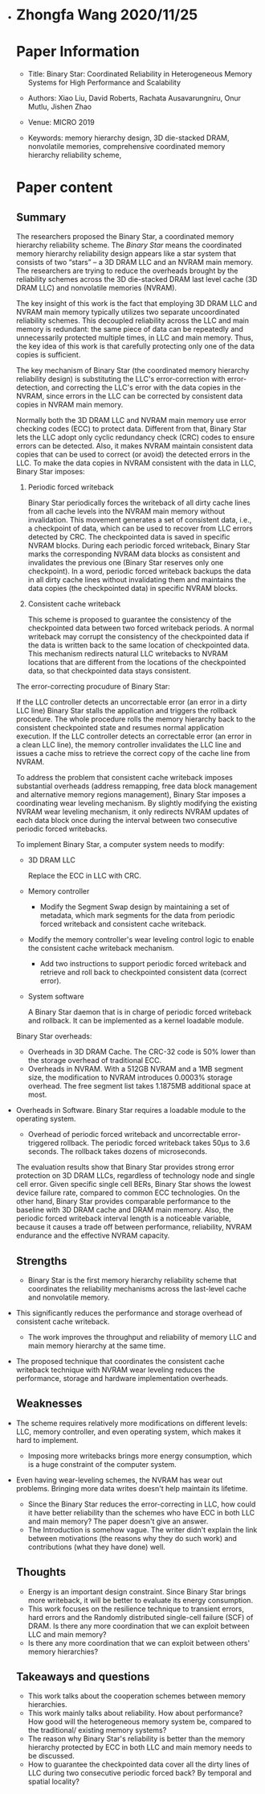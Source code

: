 * # Zhongfa Wang 2020/11/25

  # Paper Information

  * Title: Binary Star: Coordinated Reliability in Heterogeneous Memory Systems for High Performance and Scalability

  * Authors: Xiao Liu, David Roberts, Rachata Ausavarungniru, Onur Mutlu, Jishen Zhao

  * Venue: MICRO 2019
  * Keywords: memory hierarchy design, 3D die-stacked DRAM, nonvolatile memories, comprehensive coordinated memory hierarchy reliability scheme, 

  # Paper content

  ## Summary

  The researchers proposed the Binary Star, a coordinated memory hierarchy reliability scheme. The *Binary Star* means the coordinated memory hierarchy reliability design appears like a star system that consists of two “stars” – a 3D DRAM LLC and an NVRAM main memory. The researchers are trying to reduce the overheads brought by the reliability schemes across the 3D die-stacked DRAM last level cache (3D DRAM LLC) and nonvolatile memories (NVRAM).

  The key insight of this work is the fact that employing 3D DRAM LLC and NVRAM main memory typically utilizes two separate uncoordinated reliability schemes. This decoupled reliability across the LLC and main memory is redundant: the same piece of data can be repeatedly and unnecessarily protected multiple times, in LLC and main memory. Thus, the key idea of this work is that carefully protecting only one of the data copies is sufficient.  

  The key mechanism of Binary Star (the coordinated memory hierarchy reliability design)  is substituting the LLC's error-correction with error-detection, and correcting the LLC's error with the data copies in the NVRAM, since errors in the LLC can be corrected by consistent data copies in NVRAM main memory.

  Normally both the 3D DRAM LLC and NVRAM main memory use error checking codes (ECC) to protect data. Different from that, Binary Star lets the LLC adopt only cyclic redundancy check (CRC) codes to ensure errors can be detected. Also, it makes NVRAM maintain consistent data copies that can be used to correct (or avoid) the detected errors in the LLC. To make the data copies in NVRAM consistent with the data in LLC, Binary Star imposes:

  1. Periodic forced writeback

     Binary Star periodically forces the writeback of all dirty cache lines from all cache levels into the NVRAM main memory without invalidation. This movement generates a set of consistent data, i.e., a checkpoint of data, which can be used to recover from LLC errors detected by CRC. The checkpointed data is saved in specific NVRAM blocks. During each periodic forced writeback, Binary Star marks the corresponding NVRAM data blocks as consistent and invalidates the previous one (Binary Star reserves only one checkpoint). In a word, periodic forced writeback backups the data in all dirty cache lines without invalidating them and maintains the data copies (the checkpointed data) in specific NVRAM blocks.

  2. Consistent cache writeback

     This scheme is proposed to guarantee the consistency of the checkpointed data between two forced writeback periods. A normal writeback may corrupt the consistency of the checkpointed data if the data is written back to the same location of  checkpointed data.  This mechanism redirects natural LLC writebacks to NVRAM locations that are different from the locations of the checkpointed data, so that checkpointed data stays consistent.

  The error-correcting procudure of Binary Star:

  If the LLC controller detects an uncorrectable error (an error in a dirty LLC line) Binary Star stalls the application and triggers the rollback procedure. The whole procedure rolls the memory hierarchy back to the consistent checkpointed state and resumes normal application execution. If the LLC controller detects an correctable error (an error in a clean LLC line), the memory controller invalidates the LLC line and issues a cache miss to retrieve the correct copy of the cache line from NVRAM.

  To address the problem that consistent cache writeback imposes substantial overheads (address remapping, free data block management and alternative memory regions management), Binary Star imposes a coordinating wear leveling mechanism. By slightly modifying the existing NVRAM wear leveling mechanism, it only redirects NVRAM updates of each data block once during the interval between two consecutive periodic forced writebacks.

  To implement Binary Star, a computer system needs to modify:

  * 3D DRAM LLC

    Replace the ECC in LLC with CRC.
  
  * Memory controller

    * Modify the Segment Swap design by maintaining a set of metadata, which mark segments for the data from periodic forced writeback and consistent cache writeback.
  * Modify the memory controller's wear leveling control logic to enable the consistent cache writeback mechanism.
    * Add two instructions to support periodic forced writeback and retrieve and roll back to checkpointed consistent data (correct error).

  * System software

    A Binary Star daemon that is in charge of periodic forced writeback and rollback. It can be implemented as a kernel loadable module.

  Binary Star overheads:
  
  * Overheads in 3D DRAM Cache. The CRC-32 code is 50% lower than the storage overhead of traditional ECC.
  * Overheads in NVRAM. With a 512GB NVRAM and a 1MB segment size, the modification to NVRAM introduces 0.0003% storage overhead. The free segment list takes 1.1875MB additional space at most.
* Overheads in Software. Binary Star requires a loadable module to the operating system.
  * Overhead of periodic forced writeback and uncorrectable error-triggered rollback. The periodic forced writeback takes 50µs to 3.6 seconds. The rollback takes dozens of microseconds.

  The evaluation results show that Binary Star provides strong error protection on 3D DRAM LLCs, regardless of technology node and single cell error. Given specific single cell BERs, Binary Star shows the lowest device failure rate, compared to common ECC technologies. On the other hand, Binary Star provides comparable performance to the baseline with 3D DRAM cache and DRAM main memory. Also, the periodic forced writeback interval length is a noticeable variable, because it causes a trade off between performance, reliability, NVRAM endurance and the effective NVRAM capacity.
  
  ## Strengths
  
  * Binary Star is the first memory hierarchy reliability scheme that coordinates the reliability mechanisms across the last-level cache and nonvolatile memory.
* This significantly reduces the performance and storage overhead of consistent cache writeback.
  * The work improves the throughput and reliability of memory LLC and main memory hierarchy at the same time.
* The proposed technique that coordinates the consistent cache writeback technique with NVRAM wear leveling reduces the performance, storage and hardware implementation overheads.
  
  ## Weaknesses
  
* The scheme requires relatively more modifications on different levels: LLC, memory controller, and even operating system, which makes it hard to implement.
  * Imposing more writebacks brings more energy consumption, which is a huge constraint of the computer system.
* Even having wear-leveling schemes, the NVRAM has wear out problems. Bringing more data writes doesn't help maintain its lifetime.
  * Since the Binary Star reduces the error-correcting in LLC, how could it have better reliability than the schemes who have ECC in both LLC and main memory? The paper doesn't give an answer.
  * The Introduction is somehow vague. The writer didn't explain the link between motivations (the reasons why they do such work) and contributions (what they have done) well.
  
  ## Thoughts
  
  * Energy is an important design constraint. Since Binary Star brings more writeback, it will be better to evaluate its energy consumption.
  * This work focuses on the resilience technique to transient errors, hard errors and the Randomly distributed single-cell failure (SCF) of DRAM. Is there any more coordination that we can exploit between LLC and main memory?
  * Is there any more coordination that we can exploit between others' memory hierarchies?
  
  ## Takeaways and questions
  
  * This work talks about the cooperation schemes between memory hierarchies.
  * This work mainly talks about reliability. How about performance? How good will the heterogeneous memory system be, compared to the traditional/ existing memory systems?
  * The reason why Binary Star's reliability is better than the memory hierarchy protected by ECC in both LLC and main memory needs to be discussed.
  * How to guarantee the checkpointed data cover all the dirty lines of LLC during two consecutive periodic forced back? By temporal and spatial locality? 